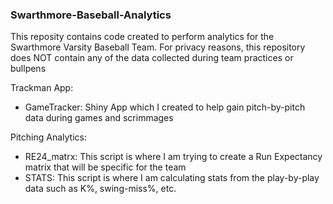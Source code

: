 ### Swarthmore-Baseball-Analytics

This reposity contains code created to perform analytics for the Swarthmore Varsity Baseball Team.
For privacy reasons, this repository does NOT contain any of the data collected during team practices or bullpens

Trackman App:
- GameTracker: Shiny App which I created to help gain pitch-by-pitch data during games and scrimmages

Pitching Analytics:
- RE24_matrx: This script is where I am trying to create a Run Expectancy matrix that will be specific for the team
- STATS: This script is where I am calculating stats from the play-by-play data such as K%, swing-miss%, etc. 
